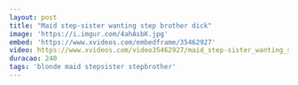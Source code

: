 ```yaml
---
layout: post
title: "Maid step-sister wanting step brother dick"
image: 'https://i.imgur.com/4ahAsbK.jpg'
embed: 'https://www.xvideos.com/embedframe/35462927'
video: https://www.xvideos.com/video35462927/maid_step-sister_wanting_step_brother_dick
duracao: 240
tags: 'blonde maid stepsister stepbrother'
---
```

